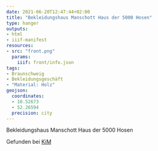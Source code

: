 ```yaml
---
date: 2021-06-20T12:47:44+02:00
title: "Bekleidungshaus Manschott Haus der 5000 Hosen"
type: hanger
outputs:
- html
- iiif-manifest
resources:
- src: "front.png"
  params:
    iiif: front/info.json
tags:
- Braunschweig
- Bekleidungsgeschäft
- "Material: Holz"
geojson:
  coordinates:
  - 10.52673
  - 52.26594
  precision: city
---
```


Bekleidungshaus Manschott Haus der 5000 Hosen

<div class="source">Gefunden bei <a href="https://www.neue-arbeit-brockensammlung.de/geschaefte/zweigstelle-kim/">KiM</a></div>
